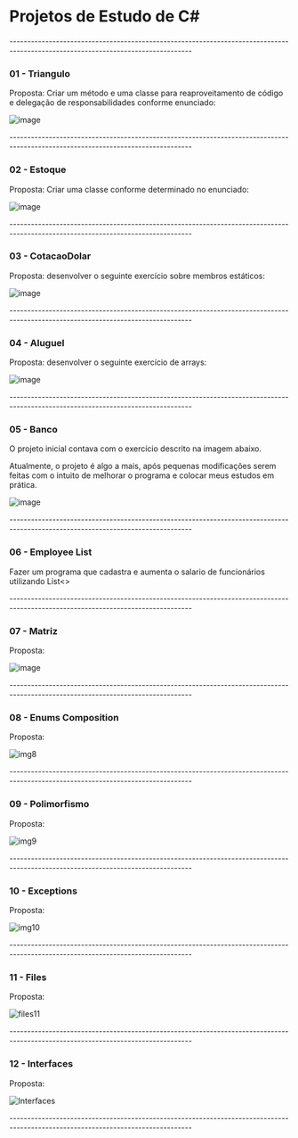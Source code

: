 # Projetos de Estudo de C#

<p>---------------------------------------------------------------------------------------------------------------------------------</p>

### 01 - Triangulo
<p>Proposta: Criar um método e uma classe para reaproveitamento de código e delegação de responsabilidades conforme enunciado:</p>

![image](https://user-images.githubusercontent.com/48141487/218535536-9a944d65-93c0-42b0-984c-6da16479f86f.png)

<p>---------------------------------------------------------------------------------------------------------------------------------</p>

### 02 - Estoque
<p>Proposta: Criar uma classe conforme determinado no enunciado:</p>

![image](https://user-images.githubusercontent.com/48141487/218535221-23a973b6-eebf-4f25-8da3-5a592bfb6bf6.png)

<p>---------------------------------------------------------------------------------------------------------------------------------</p>

### 03 - CotacaoDolar
<p>Proposta: desenvolver o seguinte exercício sobre membros estáticos:</p>

![image](https://user-images.githubusercontent.com/48141487/218533794-c62e62c8-9617-4352-86dc-f9c916face59.png)

<p>---------------------------------------------------------------------------------------------------------------------------------</p>

### 04 - Aluguel
<p>Proposta: desenvolver o seguinte exercício de arrays:</p>

![image](https://user-images.githubusercontent.com/48141487/218485272-718b8434-409f-424c-9a2e-3f1be940a5c1.png)

<p>---------------------------------------------------------------------------------------------------------------------------------</p>

### 05 - Banco
<p>O projeto inicial contava com o exercício descrito na imagem abaixo.</p>
<p>Atualmente, o projeto é algo a mais, após pequenas modificações serem feitas com o intuito de melhorar o programa e colocar meus estudos em prática.</p>

![image](https://user-images.githubusercontent.com/48141487/218082098-bac0792b-dae8-4537-8f7e-66791d1e74b8.png)

<p>---------------------------------------------------------------------------------------------------------------------------------</p>

### 06 - Employee List
<p>Fazer um programa que cadastra e aumenta o salario de funcionários utilizando List<></p>

<p>---------------------------------------------------------------------------------------------------------------------------------</p>

### 07 - Matriz
<p>Proposta:</p>

![image](https://user-images.githubusercontent.com/48141487/219749027-112326a5-677f-4fa0-bb08-cfd23a41cc65.png)

<p>---------------------------------------------------------------------------------------------------------------------------------</p>

### 08 - Enums Composition
<p>Proposta:</p>

![img8](https://github.com/izaleme/ProjetosCsharpEstudo/assets/48141487/f6288cb9-34ec-41fe-aa2a-48245258e391)

<p>---------------------------------------------------------------------------------------------------------------------------------</p>

### 09 - Polimorfismo
<p>Proposta:</p>

![img9](https://github.com/izaleme/ProjetosCsharpEstudo/assets/48141487/6e0fd8dd-35fd-4015-ada5-8d6b1f3c53e0)

<p>---------------------------------------------------------------------------------------------------------------------------------</p>

### 10 - Exceptions
<p>Proposta:</p>

![img10](https://github.com/izaleme/ProjetosCsharpEstudo/assets/48141487/566d4eef-ed7e-4762-9df7-cd99b3c8602c)

<p>---------------------------------------------------------------------------------------------------------------------------------</p>

### 11 - Files
<p>Proposta:</p>

![files11](https://github.com/izaleme/ProjetosCsharpEstudo/assets/48141487/ef5c1ef4-e1ce-4a7a-bcc5-1f69d0f3616e)

<p>---------------------------------------------------------------------------------------------------------------------------------</p>

### 12 - Interfaces
<p>Proposta:</p>

![Interfaces](https://github.com/izaleme/ProjetosCsharpEstudo/assets/48141487/7c04a31e-1ff3-41e4-ae5d-3af31001e48d)

<p>---------------------------------------------------------------------------------------------------------------------------------</p>
